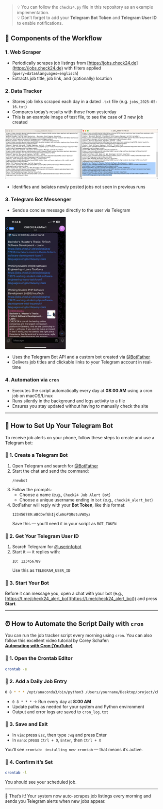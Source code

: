 > 💡 You can follow the `check24.py` file in this repository as an example implementation.  
> 💡 Don’t forget to add your **Telegram Bot Token** and **Telegram User ID** to enable notifications.

## 🧱 Components of the Workflow

### 1. **Web Scraper**
- Periodically scrapes job listings from [https://jobs.check24.de](https://jobs.check24.de) with filters applied (`query=data&languages=englisch`)
- Extracts job title, job link, and (optionally) location 

### 2. **Data Tracker**
- Stores job links scraped each day in a dated `.txt` file (e.g. `jobs_2025-05-16.txt`)
- Compares today’s results with those from yesterday
- This is an example image of test file, to see the case of 3 new job created

<img src="image/Screenshot 2025-05-16 at 11.34.04.png" alt="3 New Jobs Found" title="3 New Jobs Found" width="600">

- Identifies and isolates newly posted jobs not seen in previous runs

### 3. **Telegram Bot Messenger**
- Sends a concise message directly to the user via Telegram

<img src="image/IMG_C50EA1ED95B8-1.jpeg" alt="3 New Jobs Found" title="3 New Jobs Found" width="200">

- Uses the Telegram Bot API and a custom bot created via [@BotFather](https://t.me/BotFather)
- Delivers job titles and clickable links to your Telegram account in real-time

### 4. **Automation via `cron`**
- Executes the script automatically every day at **08:00 AM** using a cron job on macOS/Linux
- Runs silently in the background and logs activity to a file
- Ensures you stay updated without having to manually check the site



---

## 🤖 How to Set Up Your Telegram Bot

To receive job alerts on your phone, follow these steps to create and use a Telegram bot:

### 🔹 1. Create a Telegram Bot

1. Open Telegram and search for [@BotFather](https://t.me/BotFather)
2. Start the chat and send the command:  
   ```
   /newbot
   ```
3. Follow the prompts:
   - Choose a name (e.g., `Check24 Job Alert Bot`)
   - Choose a unique username ending in `bot` (e.g., `check24_alert_bot`)
4. BotFather will reply with your **Bot Token**, like this format:
   ```
   123456789:ABCDefGhIjKlmNoPQRstuVWXyz
   ```
   Save this — you’ll need it in your script as `BOT_TOKEN`

### 🔹 2. Get Your Telegram User ID

1. Search Telegram for [@userinfobot](https://t.me/userinfobot)
2. Start it — it replies with:
   ```
   ID: 123456789
   ```
   Use this as `TELEGRAM_USER_ID`

### 🔹 3. Start Your Bot

Before it can message you, open a chat with your bot (e.g., [https://t.me/check24_alert_bot](https://t.me/check24_alert_bot)) and press **Start**.

---

## ⏰ How to Automate the Script Daily with `cron`

You can run the job tracker script every morning using `cron`.
You can also follow this excellent video tutorial by Corey Schafer:  
**[Automating with Cron (YouTube)](https://www.youtube.com/watch?v=QZJ1drMQz1A&t=210s&ab_channel=CoreySchafer)**

### 🔹 1. Open the Crontab Editor

```bash
crontab -e
```

### 🔹 2. Add a Daily Job Entry

```bash
0 8 * * * /opt/anaconda3/bin/python3 /Users/yourname/Desktop/project/check24.py >> /Users/yourname/Desktop/project/cron_log.txt 2>&1
```

- `0 8 * * *` → Run every day at **8:00 AM**
- Update paths as needed for your system and Python environment
- Output and error logs are saved to `cron_log.txt`

### 🔹 3. Save and Exit

- In `vim`: press `Esc`, then type `:wq` and press Enter
- In `nano`: press `Ctrl + O`, `Enter`, then `Ctrl + X`

You’ll see `crontab: installing new crontab` — that means it’s active.

### 🔹 4. Confirm it’s Set

```bash
crontab -l
```

You should see your scheduled job.

---

🎉 That’s it! Your system now auto-scrapes job listings every morning and sends you Telegram alerts when new jobs appear.